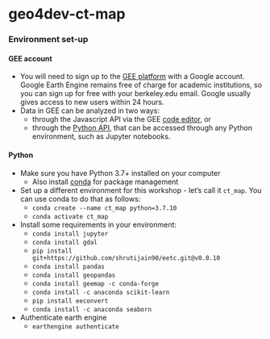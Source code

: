 # geo4dev-ct-map

### Environment set-up

#### GEE account

- You will need to sign up to the [GEE platform](https://earthengine.google.com/) with a Google account. Google Earth Engine remains free of charge for academic institutions, so you can sign up for free with your berkeley.edu email. Google usually gives access to new users within 24 hours. 
- Data in GEE can be analyzed in two ways:
  - through the Javascript API via the GEE [code editor](https://code.earthengine.google.com/), or
  - through the [Python API](https://developers.google.com/earth-engine/tutorials/community/intro-to-python-api), that can be accessed through any Python environment, such as Jupyter notebooks. 

#### Python

- Make sure you have Python 3.7+ installed on your computer
  - Also install [conda](https://conda.io/en/latest/) for package management 
- Set up a different environment for this workshop - let’s call it `ct_map`. You can use conda to do that as follows:
  - `conda create --name ct_map python=3.7.10`
  - `conda activate ct_map`
- Install some requirements in your environment:
  - `conda install jupyter`
  - `conda install gdal`
  - `pip install git+https://github.com/shrutijain90/eetc.git@v0.0.10` 
  - `conda install pandas`
  - `conda install geopandas`
  - `conda install geemap -c conda-forge`
  - `conda install -c anaconda scikit-learn`
  - `pip install eeconvert`
  - `conda install -c anaconda seaborn`
- Authenticate earth engine 
  - `earthengine authenticate`
